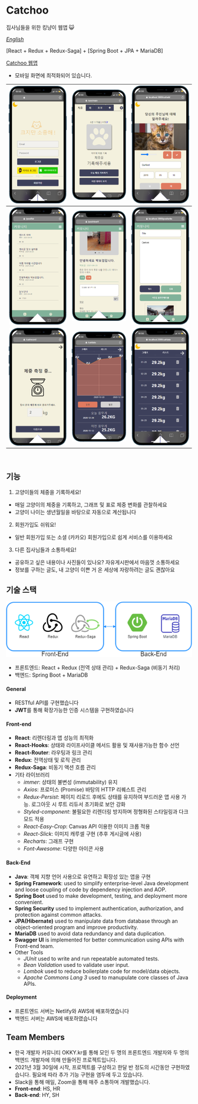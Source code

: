 # Catchoo
집사님들을 위한 킹냥이 웹앱 😺
<br />

[*English*](https://github.com/asroq1/Project_Cats/blob/master/README.md)

[React + Redux + Redux-Saga] + [Spring Boot + JPA + MariaDB]

[Catchoo 웹앱](http://catchoo-client-server.s3-website.ap-northeast-2.amazonaws.com/)

* 모바일 화면에 최적화되어 있습니다.



![home](./cat-app-client/public/readMeImg/Catchoo_home.png)|![main](./cat-app-client/public/readMeImg/Catchoo_main.png)|![add](./cat-app-client/public/readMeImg/Catchoo_add.png)
:---:|:---:|:---:
![post-list](./cat-app-client/public/readMeImg/Catchoo_post_list.png)|![post-view](./cat-app-client/public/readMeImg/Catchoo_post_view.png)|![post_write](./cat-app-client/public/readMeImg/Catchoo_post_write.png)
![weight-add](./cat-app-client/public/readMeImg/Catchoo_weight.png)|![weight-graph](./cat-app-client/public/readMeImg/Catchoo_weight-graph.png)|![weight-list](./cat-app-client/public/readMeImg/Catchoo_weight_list.png)

<br />

## 기능
1. 고양이들의 체중을 기록하세요!
- 매일 고양이의 체중을 기록하고, 그래프 및 표로 체중 변화를 관찰하세요
- 고양이 나이는 생년월일을 바탕으로 자동으로 계산됩니다

2. 회원가입도 쉬워요!
- 일반 회원가입 또는 소셜 (카카오) 회원가입으로 쉽게 서비스를 이용하세요

3. 다른 집사님들과 소통하세요!
- 공유하고 싶은 내용이나 사진들이 있나요? 자유게시판에서 마음껏 소통하세요
- 정보를 구하는 글도, 내 고양이 이쁜 거 온 세상에 자랑하려는 글도 괜찮아요 <br />

## 기술 스택
![Catchoo_Tech_Stack](./cat-app-client/public/readMeImg/Catchoo_tech_stack.png)

- 프론트엔드: React + Redux (전역 상태 관리) + Redux-Saga (비동기 처리)
- 백엔드: Spring Boot + MariaDB

#### General
- RESTful API를 구현했습니다
- **JWT**를 통해 확장가능한 인증 시스템을 구현하였습니다<br/>

#### Front-end
- **React**: 리렌더링과 앱 성능의 최적화
- **React-Hooks**: 상태와 라이프사이클 메서드 활용 및 재사용가능한 함수 선언
- **React-Router**: 라우팅과 링크 관리
- **Redux**: 전역상태 및 로직 관리
- **Redux-Saga**: 비동기 액션 흐름 관리
- 기타 라이브러리
  * _immer_: 상태의 불변성 (immutability) 유지
  * _Axios_: 프로미스 (Promise) 바탕의 HTTP 리퀘스트 관리
  * _Redux-Persist_: 페이지 리로드 후에도 상태를 유지하여 부드러운 앱 사용 가능. 로그아웃 시 루트 리듀서 초기화로 보안 강화
  * _Styled-component_: 불필요한 리렌더링 방지하며 정형화된 스타일링과 다크모드 적용
  * _React-Easy-Crop_: Canvas API 이용한 이미지 크롭 적용
  * _React-Slick_: 이미지 캐루셀 구현 (추후 게시글에 사용)
  * _Recharts_: 그래프 구현
  * _Font-Awesome_: 다양한 아이콘 사용

#### Back-End
- **Java**: 객체 지향 언어 사용으로 유연하고 확장성 있는 앱을 구현
- **Spring Framework**: used to simplify enterprise-level Java development and loose coupling of code by dependency injection and AOP.
- **Spring Boot** used to make development, testing, and deployment more convenient.
- **Spring Security** used to implement authentication, authorization, and protection against common attacks.
- **JPA(Hibernate)** used to manipulate data from database through an object-oriented program and improve productivity.
- **MariaDB** used to avoid data redundancy and data duplication.
- **Swagger UI** is implemented for better communication using APIs with Front-end team.
- Other Tools
  - *JUnit* used to write and run repeatable automated tests.
  - *Bean Validation* used to validate user input.
  - *Lombok* used to reduce boilerplate code for model/data objects. 
  - *Apache Commons Lang 3* used to manupulate core classes of Java APIs.

#### Deployment
- 프론트엔드 서버는 Netlify와 AWS에 배포하였습니다
- 백엔드 서버는 AWS에 배포하였습니다 <br/>

## Team Members
- 한국 개발자 커뮤니티 OKKY.kr를 통해 모인 두 명의 프론트엔드 개발자와 두 명의 백엔드 개발자에 의해 만들어진 프로젝트입니다.
- 2021년 3월 30일에 시작, 프로젝트를 구상하고 한달 반 정도의 시간동안 구현하였습니다. 필요에 따라 추가 기능 구현을 염두에 두고 있습니다.
- Slack을 통해 매일, Zoom을 통해 매주 소통하며 개발했습니다.
- **Front-end**: HS, HR
- **Back-end**: HY, SH <br />
